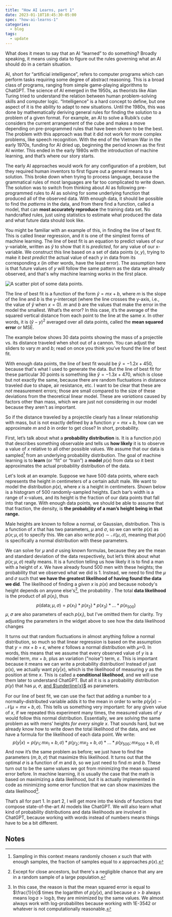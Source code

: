 ```yaml
---
title: "How AI Learns, part 1"
date: 2023-01-18T18:45:30-05:00
spec: "how-ai-learns-1"
categories:
  - blog
tags:
  - update
---
```


What does it mean to say that an AI “learned” to do something? Broadly speaking, it means using data to figure out the rules governing what an AI should do in a certain situation.

AI, short for “artificial intelligence”, refers to computer programs which can perform tasks requiring some degree of abstract reasoning. This is a broad class of programs, ranging from simple game-playing algorithms to ChatGPT. The science of AI emerged in the 1950s, as theorists like Alan Turing tried to understand the relation between human problem-solving skills and computer logic. “Intelligence” is a hard concept to define, but one aspect of it is the ability to adapt to new situations. Until the 1980s, this was done by mathematically deriving general rules for finding the solution to a problem of a given format. For example, an AI to solve a Rubik’s cube considers the current arrangement of the cube and makes a move depending on pre-programmed rules that have been shown to be the best. The problem with this approach was that it did not work for more complex problems, like speech recognition. With the end of the Vietnam War in the early 1970s, funding for AI dried up, beginning the period known as the first AI winter. This ended in the early 1980s with the introduction of machine learning, and that’s where our story starts.

The early AI approaches would work for any configuration of a problem, but they required human inventors to first figure out a general means to a solution. This broke down when trying to process language, because the grammatical rules of most languages are far too complicated to write down. The solution was to switch from thinking about AI as following pre-programmed rules to AI as solving for some underlying function that produced all of the observed data. With enough data, it should be possible to find the _patterns_ in the data, and from there find a function, called a model, that can **most accurately reproduce** the training data set. No handcrafted rules, just using statistics to estimate what produced the data and what future data should look like.

You might be familiar with an example of this, in finding the line of best fit. This is called linear regression, and it is one of the simplest forms of machine learning. The line of best fit is an equation to predict values of our y-variable, written as $\hat{y}$ to show that it is _predicted_, for any value of our x-variable. We construct this line based on a set of data points $(x,y)$, trying to make it _best predict_ the actual value of each $y$ in data from its corresponding $x$ (in other words, have the least error). The assumption here is that future values of $y$ will follow the same pattern as the data we already observed, and that's why machine learning works in the first place.

<img src="{{ site.url }}{{ site.baseurl }}/figures/sactter_mass_distance.png" alt="A scatter plot of some data points.">

The line of best fit is a function of the form $\hat{y}=mx + b$, where $m$ is the slope of the line and $b$ is the y-intercept (where the line crosses the y-axis, i.e., the value of  $\hat{y}$ when $x=0$). $m$ and $b$ are the values that make the error in the model the smallest. What’s the error? In this case, it’s the average of the squared vertical distance from each point to the line at the same $x$. In other words, it is $(\hat{y}-y)^2$  averaged over all data points, called the **mean squared error** or MSE.

The example below shows 30 data points showing the mass of a projectile vs. its distance traveled when shot out of a cannon. You can adjust the sliders to vary $m$ and $b$; read on once you think you’ve found the line of best fit.

  <div id="lbf"></div>
  
  <script>
    const spec = "/figures/line-of-best-fit.vg.json";
  	vegaEmbed("#lbf", spec)
    	// result.view provides access to the Vega View API
      .then(result => console.log(result))
      .catch(console.warn);
  </script>

With enough data points, the line of best fit would be $\hat{y}=-1.2x+450$, because that's what I used to generate the data. But the line of best fit for these particular 30 points is something like $\hat{y}=-1.3x+470$, which is close but not exactly the same, because there are random fluctuations in distance traveled due to shape, air resistance, etc. I want to be clear that these are _not_ measurement errors; those are small compared to the size of these deviations from the theoretical linear model. These are _variations_ caused by factors other than mass, which we are just not considering in our model because they aren't as important.

So if the distance traveled by a projectile clearly has a linear relationship with mass, but is not exactly defined by a function $y=mx+b$, how can we approximate $m$ and $b$ in order to get close? In short, probability.

First, let’s talk about what a **probability distribution** is. It is a function $p(x)$ that describes something observable and tells us **how likely** it is to observe a value of $x$ relative to all other possible values. We assume that our data is sampled[^1] from an underlying probability distribution. The goal of machine learning is to **learn** (or “fit” or “train”) a **model** $p(x)$ from data so it best approximates the actual probability distribution of the data.

Let's look at an example. Suppose we have 500 data points, where each represents the height in centimeters of a certain adult male. We want to model the distribution $p(x)$, where $x$ is a height in centimeters. Shown below is a histogram of 500 randomly-sampled heights. Each bar’s width is a range of x-values, and its height is the fraction of our data points that fall into that range. With enough data points, we should be able to assume that that fraction, the density, is **the probability of a man’s height being in that range.** 

Male heights are known to follow a normal, or Gaussian, distribution. This is a function of $x$ that has two parameters, $\mu$ and $\sigma$, so we can write $p(x)$ as $p(x; \mu, \sigma)$ to specify this. We can also write $p(x) \sim \mathcal{N}(\mu, \sigma)$, meaning that $p(x)$ is specifically a normal distribution with these parameters.

  <div id="heights-widget"></div>
  
  <script>
    const spec = "/figures/gaussian-heights.vg.json";
  	vegaEmbed("#heights-widget", spec)
    	// result.view provides access to the Vega View API
      .then(result => console.log(result))
      .catch(console.warn);
  </script>

We can solve for 𝜇 and 𝜎 using known formulas, because they are the mean and standard deviation of the data respectively, but let’s think about what $p(x; \mu, \sigma)$ really means. It is a function telling us how likely it is to find a man with a height of $x$. We have already found 500 men with these heights; the probability that we observed what we did is 1. Instead, we need to find the 𝜇 and 𝜎 such that **we have the greatest likelihood of having found the data we did**. The likelihood of finding a _given_ $x$ is $p(x)$ and because nobody's height depends on anyone else's[^2], the probability . The total **data likelihood** is the product of all $p(x_i)$, thus $$p(\text{data}; \mu, \sigma)= p(x_1)*p(x_2)*p(x_3)*...*p(x_{500})$$
 𝜇, 𝜎 are also parameters of each $p(x_i)$, but I've omitted them for clarity. Try adjusting the parameters in the widget above to see how the data likelihood changes

It turns out that random fluctuations in almost anything follow a normal distribution, so much so that linear regression is based on the assumption that $y=mx+b+\varepsilon$, where $ε$ follows a normal distribution with 𝜇=0. In words, this means that we assume that every observed value of $y$ is a model term, $mx+b$, plus an variation ("noise") term, $\varepsilon$. This is important because it means we can write a probability distribution! Instead of just p(x), we actually want $p(y|x)$, which is the likelihood of measuring $y$ as the position at time $x$. This is called a **conditional likelihood**, and we will use them later to understand ChatGPT. But all it is is a probability distribution $p(y)$ that has 𝜇, 𝜎, <u>and $\underline{x}$</u> as parameters.

For our line of best fit, we can use the fact that adding a number to a normally-distributed variable adds it to the mean in order to write $p(y|x) \sim \mathcal{N}(\mu=mx+b,\sigma)$.
This tells us something very important: for any given value of $x,$ if we repeated this experiment many times, the measured values of $y$ would follow this normal distribution. Essentially, we are solving the same problem as with mens’ heights _for every single_ $x$. That sounds hard, but we already know how to write down the total likelihood of the data, and we have a formula for the likelihood of each data point. We write: $$p(y|x)=p(y_1;mx_1+b,\sigma)*p(y_2;mx_2+b,\sigma)*...*p(y_{500};mx_{500}+b,\sigma)$$
And now it’s the same problem as before; we just have to find the parameters ($m,b,\sigma$) that maximize this likelihood. It turns out that the optimal 𝜎 is a function of $m$ and $b$, so we just need to find $m$ and $b$. These turn out to be the same values we got from minimizing the mean squared error before. In machine learning, it is usually the case that the math is based on maximizing a data likelihood, but it is actually implemented in code as minimizing some error function that we can show maximizes the data likelihood[^3]. 

That’s all for part 1. In part 2, I will get more into the kinds of functions that compose state-of-the-art AI models like ChatGPT. We will also learn what kind of probability distributions and data likelihoods are involved in ChatGPT, because working with words instead of numbers means things have to be a bit different.

## Notes

[^1]:
     Sampling in this context means randomly chosen $x$ such that with enough samples, the fraction of samples equal to $x$ approaches $p(x)$.

[^2]:
	Except for close ancestors, but there's a negligible chance that any are in a random sample of a large population.

[^3]:
	In this case, the reason is that the mean squared error is equal to $\frac{1}{n}$ times the logarithm of $p(y|x)$, and because $a > b$ always means $\log a > \log b$, they are minimized by the same values. We almost always work with log-probabilites because working with 1E-3542 or whatever is not computationally reasonable.